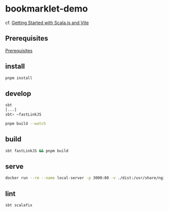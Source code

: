 # bookmarklet-demo

cf. [Getting Started with Scala.js and Vite](https://www.scala-js.org/doc/tutorial/scalajs-vite.html)

## Prerequisites

[Prerequisites](https://www.scala-js.org/doc/tutorial/#prerequisites)

## install

```sh
pnpm install
```

## develop

```sh
sbt
[...]
sbt> ~fastLinkJS
```

```sh
pnpm build --watch
```

## build

```sh
sbt fastLinkJS && pnpm build
```

## serve

```sh
docker run --rm --name local-server -p 3000:80 -v ./dist:/usr/share/nginx/html nginx
```

## lint

```sh
sbt scalafix
```
